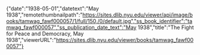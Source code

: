 {"date":"1938-05-01","datetext":"May 1938","remotethumbnailpath":"https://sites.dlib.nyu.edu/viewer/api/image/books/tamwag_fawf000057/1/full/150,/0/default.jpg","ss_book_identifier":"tamwag_fawf000057","ss_publication_date_text":"May 1938","title":"The Fight for Peace and Democracy, May 1938","viewerURL":"https://sites.dlib.nyu.edu/viewer/books/tamwag_fawf000057"}